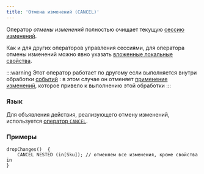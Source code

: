 ```yaml
---
title: 'Отмена изменений (CANCEL)'
---
```


Оператор *отмены изменений* полностью очищает текущую [сессию изменений](Change_sessions.md).

Как и для других операторов управления сессиями, для оператора отмены изменений можно явно указать [вложенные локальные свойства](Session_management.md#nested).

:::warning
Этот оператор работает по другому если выполняется внутри обработки [событий](Events.md#change) : в этом случае он отменяет [применение изменений](Apply_changes_APPLY.md), которое привело к выполнению этой обработки
:::

### Язык

Для объявления действия, реализующего отмену изменений, используется [оператор `CANCEL`](CANCEL_operator.md).

### Примеры

```lsf
dropChanges()  {
    CANCEL NESTED (in[Sku]); // отменяем все изменения, кроме свойства in
}
```
